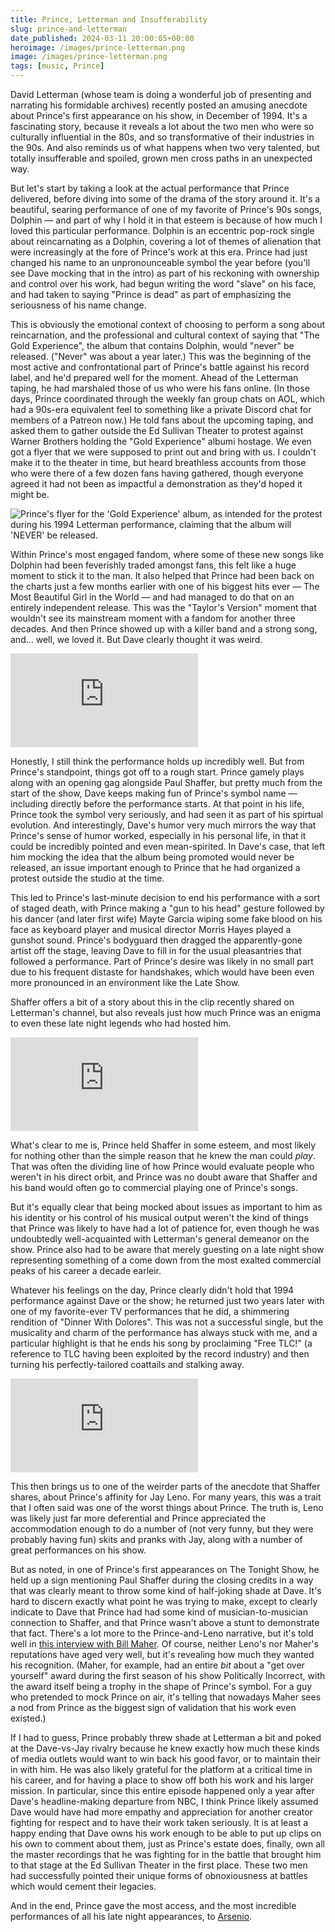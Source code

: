 ```yaml
---
title: Prince, Letterman and Insufferability
slug: prince-and-letterman
date_published: 2024-03-11 20:00:05+00:00
heroimage: /images/prince-letterman.png
image: /images/prince-letterman.png
tags: [music, Prince]
---
```

David Letterman (whose team is doing a wonderful job of presenting and narrating his formidable archives) recently posted an amusing anecdote about Prince's first appearance on his show, in December of 1994. It's a fascinating story, because it reveals a lot about the two men who were so culturally influential in the 80s, and so transformative of their industries in the 90s. And also reminds us of what happens when two very talented, but totally insufferable and spoiled, grown men cross paths in an unexpected way.

But let's start by taking a look at the actual performance that Prince delivered, before diving into some of the drama of the story around it. It's a beautiful, searing performance of one of my favorite of Prince's 90s songs, Dolphin — and part of why I hold it in that esteem is because of how much I loved this particular performance. Dolphin is an eccentric pop-rock single about reincarnating as a Dolphin, covering a lot of themes of alienation that were increasingly at the fore of Prince's work at this era. Prince had just changed his name to an unpronounceable symbol the year before (you'll see Dave mocking that in the intro) as part of his reckoning with ownership and control over his work, had begun writing the word "slave" on his face, and had taken to saying "Prince is dead" as part of emphasizing the seriousness of his name change.

This is obviously the emotional context of choosing to perform a song about reincarnation, and the professional and cultural context of saying that "The Gold Experience", the album that contains Dolphin, would "never" be released. ("Never" was about a year later.) This was the beginning of the most active and confrontational part of Prince's battle against his record label, and he'd prepared well for the moment. Ahead of the Letterman taping, he had marshaled those of us who were his fans online. (In those days, Prince coordinated through the weekly fan group chats on AOL, which had a 90s-era equivalent feel to something like a private Discord chat for members of a Patreon now.) He told fans about the upcoming taping, and asked them to gather outside the Ed Sullivan Theater to protest against Warner Brothers holding the "Gold Experience" albumi hostage. We even got a flyer that we were supposed to print out and bring with us. I couldn't make it to the theater in time, but heard breathless accounts from those who were there of a few dozen fans having gathered, though everyone agreed it had not been as impactful a demonstration as they'd hoped it might be.

<img src="/images/Prince-The-Gold-Experience-Flyer.jpg" alt="Prince's flyer for the 'Gold Experience' album, as intended for the protest during his 1994 Letterman performance, claiming that the album will 'NEVER' be released." />

Within Prince's most engaged fandom, where some of these new songs like Dolphin had been feverishly traded amongst fans, this felt like a huge moment to stick it to the man. It also helped that Prince had been back on the charts just a few months earlier with one of his biggest hits ever — The Most Beautiful Girl in the World — and had managed to do that on an entirely independent release. This was the "Taylor's Version" moment that wouldn't see its mainstream moment with a fandom for another three decades. And then Prince showed up with a killer band and a strong song, and... well, we loved it. But Dave clearly thought it was weird.

<iframe src="https://www.youtube-nocookie.com/embed/4NGEjbgIJbg?si=ggx7JOpeDWmfREna" title="YouTube video player" frameborder="0" allow="accelerometer; autoplay; clipboard-write; encrypted-media; gyroscope; picture-in-picture; web-share" allowfullscreen class="video"></iframe>

Honestly, I still think the performance holds up incredibly well. But from Prince's standpoint, things got off to a rough start. Prince gamely plays along with an opening gag alongside Paul Shaffer, but pretty much from the start of the show, Dave keeps making fun of Prince's symbol name — including directly before the performance starts. At that point in his life, Prince took the symbol very seriously, and had seen it as part of his spirtual evolution. And interestingly, Dave's humor very much mirrors the way that Prince's sense of humor worked, especially in his personal life, in that it could be incredibly pointed and even mean-spirited. In Dave's case, that left him mocking the idea that the album being promoted would never be released, an issue important enough to Prince that he had organized a protest outside the studio at the time.

This led to Prince's last-minute decision to end his performance with a sort of staged death, with Prince making a "gun to his head" gesture followed by his dancer (and later first wife) Mayte Garcia wiping some fake blood on his face as keyboard player and musical director Morris Hayes played a gunshot sound. Prince's bodyguard then dragged the apparently-gone artist off the stage, leaving Dave to fill in for the usual pleasantries that followed a performance. Part of Prince's desire was likely in no small part due to his frequent distaste for handshakes, which would have been even more pronounced in an environment like the Late Show.

Shaffer offers a bit of a story about this in the clip recently shared on Letterman's channel, but also reveals just how much Prince was an enigma to even these late night legends who had hosted him.

<iframe src="https://www.youtube-nocookie.com/embed/J_1wV8_aR6s?si=lDk52J20euUpQ80C" title="YouTube video player" frameborder="0" allow="accelerometer; autoplay; clipboard-write; encrypted-media; gyroscope; picture-in-picture; web-share" allowfullscreen class="video"></iframe>

What's clear to me is, Prince held Shaffer in some esteem, and most likely for nothing other than the simple reason that he knew the man could _play_. That was often the dividing line of how Prince would evaluate people who weren't in his direct orbit, and Prince was no doubt aware that Shaffer and his band would often go to commercial playing one of Prince's songs. 

But it's equally clear that being mocked about issues as important to him as his identity or his control of his musical output weren't the kind of things that Prince was likely to have had a lot of patience for, even though he was undoubtedly well-acquainted with Letterman's general demeanor on the show. Prince also had to be aware that merely guesting on a late night show representing something of a come down from the most exalted commercial peaks of his career a decade earleir.

Whatever his feelings on the day, Prince clearly didn't hold that 1994 performance against Dave or the show; he returned just two years later with one of my favorite-ever TV performances that he did, a shimmering rendition of "Dinner With Dolores". This was not a successful single, but the musicality and charm of the performance has always stuck with me, and a particular highlight is that he ends his song by proclaiming "Free TLC!" (a reference to TLC having been exploited by the record industry) and then turning his perfectly-tailored coattails and stalking away.

<iframe src="https://www.youtube-nocookie.com/embed/901Xb405Hvs?si=W5vDl2mO_J_dzjhN" title="YouTube video player" frameborder="0" allow="accelerometer; autoplay; clipboard-write; encrypted-media; gyroscope; picture-in-picture; web-share" allowfullscreen class="video"></iframe>

This then brings us to one of the weirder parts of the anecdote that Shaffer shares, about Prince's affinity for Jay Leno. For many years, this was a trait that I often said was one of the worst things about Prince. The truth is, Leno was likely just far more deferential and Prince appreciated the accommodation enough to do a number of (not very funny, but they were probably having fun) skits and pranks with Jay, along with a number of great performances on his show.

But as noted, in one of Prince's first appearances on The Tonight Show, he held up a sign mentioning Paul Shaffer during the closing credits in a way that was clearly meant to throw some kind of half-joking shade at Dave. It's hard to discern exactly what point he was trying to make, except to clearly indicate to Dave that Prince had had some kind of musician-to-musician connection to Shaffer, and that Prince wasn't above a stunt to demonstrate that fact. There's a lot more to the Prince-and-Leno narrative, but it's told well in <a href="https://youtu.be/s1Wk3JbroDM?si=VLF32KfmSxRFldwJ">this interview with Bill Maher</a>. Of course, neither Leno's nor Maher's reputations have aged very well, but it's revealing how much they wanted his recognition. (Maher, for example, had an entire _bit_ about a "get over yourself" award during the first season of his show Politically Incorrect, with the award itself being a trophy in the shape of Prince's symbol. For a guy who pretended to mock Prince on air, it's telling that nowadays Maher sees a nod from Prince as the biggest sign of validation that his work even existed.)

If I had to guess, Prince probably threw shade at Letterman a bit and poked at the Dave-vs-Jay rivalry because he knew exactly how much these kinds of media outlets would want to win back his good favor, or to maintain their in with him. He was also likely grateful for the platform at a critical time in his career, and for having a place to show off both his work and his larger mission. In particular, since this entire episode happened only a year after Dave's headline-making departure from NBC, I think Prince likely assumed Dave would have had more empathy and appreciation for another creator fighting for respect and to have their work taken seriously. It is at least a happy ending that Dave owns his work enough to be able to put up clips on his own to comment about them, just as Prince's estate does, finally, own all the master recordings that he was fighting for in the battle that brought him to that stage at the Ed Sullivan Theater in the first place. These two men had successfully pointed their unique forms of obnoxiousness at battles which would cement their legacies.

And in the end, Prince gave the most access, and the most incredible performances of all his late night appearances, to <a href="https://www.youtube.com/watch?v=hR826rwOuqw">Arsenio</a>. 